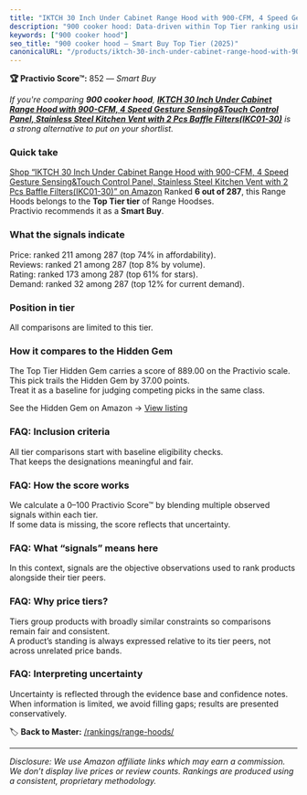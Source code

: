 ```yaml
---
title: "IKTCH 30 Inch Under Cabinet Range Hood with 900-CFM, 4 Speed Gesture Sensing&Touch Control Panel, Stainless Steel Kitchen Vent with 2 Pcs Baffle Filters(IKC01-30)"
description: "900 cooker hood: Data-driven within Top Tier ranking using the Practivio Score™. Positioned by quality, value, demand, findability, momentum."
keywords: ["900 cooker hood"]
seo_title: "900 cooker hood — Smart Buy Top Tier (2025)"
canonicalURL: "/products/iktch-30-inch-under-cabinet-range-hood-with-900-cfm-4-speed-gesture-sensingtouch-control-panel-stainless-steel-kitchen-vent-with-2-pcs-baffle-filtersikc01-30-B07SFFLX3Z/"
---
```


**🏆 Practivio Score™:** 852 — _Smart Buy_


*If you're comparing **900 cooker hood**, **[IKTCH 30 Inch Under Cabinet Range Hood with 900-CFM, 4 Speed Gesture Sensing&Touch Control Panel, Stainless Steel Kitchen Vent with 2 Pcs Baffle Filters(IKC01-30)](https://www.amazon.com/dp/B07SFFLX3Z?tag=practivio-20)** is a strong alternative to put on your shortlist.*
### Quick take
[Shop “IKTCH 30 Inch Under Cabinet Range Hood with 900-CFM, 4 Speed Gesture Sensing&Touch Control Panel, Stainless Steel Kitchen Vent with 2 Pcs Baffle Filters(IKC01-30)” on Amazon](https://www.amazon.com/dp/B07SFFLX3Z?tag=practivio-20)
Ranked **6 out of 287**, this Range Hoods belongs to the **Top Tier tier** of Range Hoodses.  
Practivio recommends it as a **Smart Buy**.

### What the signals indicate
Price: ranked 211 among 287 (top 74% in affordability).  
Reviews: ranked 21 among 287 (top 8% by volume).  
Rating: ranked 173 among 287 (top 61% for stars).  
Demand: ranked 32 among 287 (top 12% for current demand).

### Position in tier
All comparisons are limited to this tier.

### How it compares to the Hidden Gem
The Top Tier Hidden Gem carries a score of 889.00 on the Practivio scale.  
This pick trails the Hidden Gem by 37.00 points.  
Treat it as a baseline for judging competing picks in the same class.  

See the Hidden Gem on Amazon → [View listing](https://www.amazon.com/dp/B06XWH5S3Q?tag=practivio-20)

### FAQ: Inclusion criteria
All tier comparisons start with baseline eligibility checks.  
That keeps the designations meaningful and fair.

### FAQ: How the score works
We calculate a 0–100 Practivio Score™ by blending multiple observed signals within each tier.  
If some data is missing, the score reflects that uncertainty.

### FAQ: What “signals” means here
In this context, signals are the objective observations used to rank products alongside their tier peers.

### FAQ: Why price tiers?
Tiers group products with broadly similar constraints so comparisons remain fair and consistent.  
A product’s standing is always expressed relative to its tier peers, not across unrelated price bands.

### FAQ: Interpreting uncertainty
Uncertainty is reflected through the evidence base and confidence notes.  
When information is limited, we avoid filling gaps; results are presented conservatively.


🏷️ **Back to Master:** [/rankings/range-hoods/](/rankings/range-hoods/)

---
_Disclosure: We use Amazon affiliate links which may earn a commission. We don’t display live prices or review counts. Rankings are produced using a consistent, proprietary methodology._
